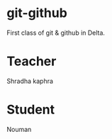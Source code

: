 # git-github

First class of git &amp; github in Delta.

# Teacher

Shradha kaphra

# Student

Nouman
